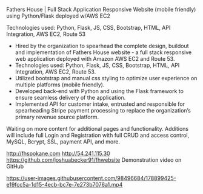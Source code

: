 Fathers House | Full Stack Application Responsive Website (mobile friendly) using Python/Flask deployed w/AWS EC2

Technologies used: Python, Flask, JS, CSS, Bootstrap, HTML, API Integration, AWS EC2, Route 53

- Hired by the organization to spearhead the complete design, buildout and implementation of Fathers House website - a full stack responsive web application deployed with Amazon AWS EC2 and Route 53.
- Technologies used: Python, Flask, JS, CSS, Bootstrap, HTML, API Integration, AWS EC2, Route 53.
- Utilized bootstrap and manual css styling to optimize user experience on multiple platforms (mobile friendly). 
- Developed back-end with Python and using the Flask framework to ensure seamless delivery of the application. 
- Implemented API for customer intake, entrusted and responsible for spearheading Stripe payment processing to replace the organization’s primary revenue source platform.

Waiting on more content for additional pages and functionality. Additions will include full Login and Registration with full CRUD and access control, MySQL, Bcrypt, SSL, payment API, and more.

http://fhspokane.com
http://54.241.115.30
https://github.com/joshuabecker91/fhwebsite
Demonstration video on GitHub

https://user-images.githubusercontent.com/98496684/178899425-e19fcc5a-1d15-4ecb-bc7e-7e273b7076a1.mp4

